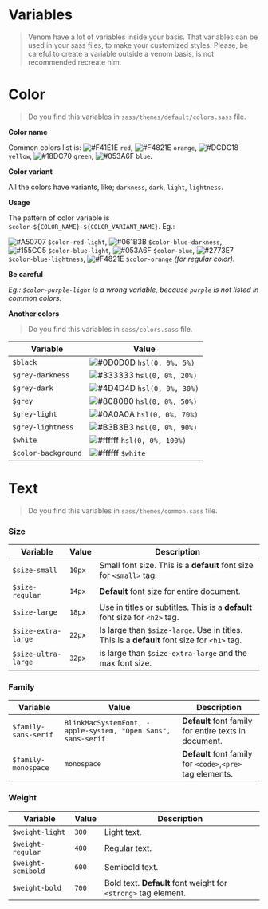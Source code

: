 # Variables

> Venom have a lot of variables inside your basis. That variables can be used in your sass files, to make your customized styles. 
> Please, be careful to create a variable outside a venom basis, is not recommended recreate him.

# Color

> Do you find this variables in `sass/themes/default/colors.sass` file.

**Color name**

Common colors list is: ![#F41E1E](https://placehold.it/15/F41E1E/000000?text=+) `red`, ![#F4821E](https://placehold.it/15/F4821E/000000?text=+) `orange`, ![#DCDC18](https://placehold.it/15/DCDC18/000000?text=+) `yellow`, ![#18DC70](https://placehold.it/15/18DC70/000000?text=+) `green`, ![#053A6F](https://placehold.it/15/053A6F/000000?text=+) `blue`.

**Color variant**

All the colors have variants, like; `darkness`, `dark`, `light`, `lightness`.

**Usage**

The pattern of color variable is `$color-${COLOR_NAME}-${COLOR_VARIANT_NAME}`. Eg.: 

![#A50707](https://placehold.it/15/A50707/000000?text=+) `$color-red-light`, 
![#061B3B](https://placehold.it/15/061B3B/000000?text=+) `$color-blue-darkness`, 
![#155CC5](https://placehold.it/15/155CC5/000000?text=+) `$color-blue-light`, 
![#053A6F](https://placehold.it/15/053A6F/000000?text=+) `$color-blue`, 
![#2773E7](https://placehold.it/15/2773E7/000000?text=+) `$color-blue-lightness`, 
![#F4821E](https://placehold.it/15/F4821E/000000?text=+) `$color-orange` _(for regular color)_.

**Be careful**

_Eg.: `$color-purple-light` is a wrong variable, because `purple` is not listed in common colors._

**Another colors**

> Do you find this variables in `sass/colors.sass` file.

| Variable | Value |
| -------- | ----- |
| `$black` | ![#0D0D0D](https://placehold.it/15/0D0D0D/000000?text=+) `hsl(0, 0%, 5%)` |
| `$grey-darkness` | ![#333333](https://placehold.it/15/333333/000000?text=+) `hsl(0, 0%, 20%)` |
| `$grey-dark` | ![#4D4D4D](https://placehold.it/15/4D4D4D/000000?text=+) `hsl(0, 0%, 30%)` |
| `$grey` | ![#808080](https://placehold.it/15/808080/000000?text=+) `hsl(0, 0%, 50%)` |
| `$grey-light` | ![#0A0A0A](https://placehold.it/15/0A0A0A/000000?text=+) `hsl(0, 0%, 70%)` |
| `$grey-lightness` | ![#B3B3B3](https://placehold.it/15/B3B3B3/000000?text=+) `hsl(0, 0%, 90%)` |
| `$white` | ![#ffffff](https://placehold.it/15/ffffff/000000?text=+) `hsl(0, 0%, 100%)` |
| `$color-background` | ![#ffffff](https://placehold.it/15/ffffff/000000?text=+) `$white` |

# Text

> Do you find this variables in `sass/themes/common.sass` file.

### Size

| Variable | Value | Description |
| -------- | ----- | ----------- |
| `$size-small` | `10px` | Small font size. This is a **default** font size for `<small>` tag. |
| `$size-regular` | `14px` | **Default** font size for entire document. |
| `$size-large` | `18px` | Use in titles or subtitles. This is a **default** font size for `<h2>` tag. |
| `$size-extra-large` | `22px` | Is large than `$size-large`. Use in titles. This is a **default** font size for `<h1>` tag. |
| `$size-ultra-large` | `32px` | is large than `$size-extra-large` and the max font size. |

### Family

| Variable | Value | Description |
| -------- | ----- | ----------- |
| `$family-sans-serif` | `BlinkMacSystemFont, -apple-system, "Open Sans", sans-serif` | **Default** font family for entire texts in document. |
| `$family-monospace` | `monospace` | **Default** font family for `<code>`,`<pre>` tag elements. |

### Weight

| Variable | Value | Description |
| -------- | ----- | ----------- |
| `$weight-light` | `300` | Light text. |
| `$weight-regular` | `400` | Regular text. |
| `$weight-semibold` | `600` | Semibold text. |
| `$weight-bold` | `700` | Bold text. **Default** font weight for `<strong>` tag element. |